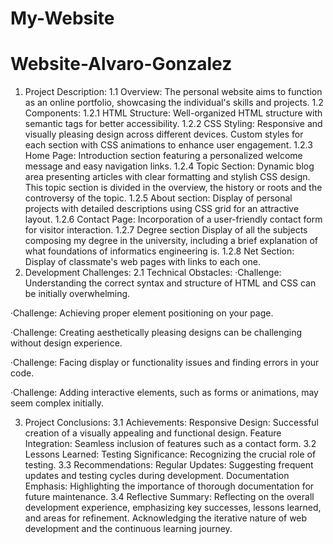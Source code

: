 # My-Website
# Website-Alvaro-Gonzalez
1. Project Description:
1.1 Overview:
The personal website aims to function as an online portfolio, showcasing the individual's skills and projects.
1.2 Components:
1.2.1 HTML Structure:
Well-organized HTML structure with semantic tags for better accessibility.
1.2.2 CSS Styling:
Responsive and visually pleasing design across different devices.
Custom styles for each section with CSS animations to enhance user engagement.
1.2.3 Home Page:
Introduction section featuring a personalized welcome message and easy navigation links.
1.2.4 Topic Section:
Dynamic blog area presenting articles with clear formatting and stylish CSS design. This topic section is divided in the overview, the history or roots and the controversy of the topic.
1.2.5 About section:
Display of personal projects with detailed descriptions using CSS grid for an attractive layout.
1.2.6 Contact Page:
Incorporation of a user-friendly contact form for visitor interaction.
1.2.7 Degree section
Display of all the subjects composing my degree in the university, including a brief explanation of what foundations of informatics engineering is.
1.2.8 Net Section:
Display of classmate's web pages with links to each one.
2. Development Challenges:
2.1 Technical Obstacles:
·Challenge: Understanding the correct syntax and structure of HTML and CSS can be initially overwhelming.

·Challenge: Achieving proper element positioning on your page.

·Challenge: Creating aesthetically pleasing designs can be challenging without design experience.

·Challenge: Facing display or functionality issues and finding errors in your code.

·Challenge: Adding interactive elements, such as forms or animations, may seem complex initially.

3. Project Conclusions:
3.1 Achievements:
Responsive Design: Successful creation of a visually appealing and functional design.
Feature Integration: Seamless inclusion of features such as a contact form.
3.2 Lessons Learned:
Testing Significance: Recognizing the crucial role of testing.
3.3 Recommendations:
Regular Updates: Suggesting frequent updates and testing cycles during development.
Documentation Emphasis: Highlighting the importance of thorough documentation for future maintenance.
3.4 Reflective Summary:
Reflecting on the overall development experience, emphasizing key successes, lessons learned, and areas for refinement.
Acknowledging the iterative nature of web development and the continuous learning journey.